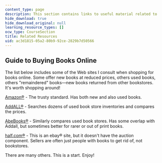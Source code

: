 ```yaml
---
content_type: page
description: This section contains links to useful material related to the course.
hide_download: true
hide_download_original: null
learning_resource_types: []
ocw_type: CourseSection
title: Related Resources
uid: ac3d1815-05a2-80b9-92ce-2829b7d50566
---
```


Guide to Buying Books Online
----------------------------

The list below includes some of the Web sites I consult when shopping for books online. Some offer new books at reduced prices, others used books, others "remaindered" books—new books returned from other bookstores. It's worth shopping around!

[Amazon®](http://www.amazon.com/) - The trusty standard. Has both new and also used books.

[AddALL®](http://www.addall.com/) - Searches dozens of used book store inventories and compares the prices.

[AbeBooks®](http://www.abebooks.com/) - Similarly compares used book stores. Has some overlap with Addall, but sometimes better for rarer or out of print books.

[half.com®](http://www.half.ebay.com/) - This is an ebay® site, but it doesn't have the auction component. Sellers are often just people with books to get rid of, not bookstores.

There are many others. This is a start. Enjoy!
